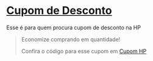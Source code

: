 # [Cupom de Desconto](https://github.com/CupomDeDesconto/Promocoes/blob/main/README.md)
Esse é para quem procura cupom de desconto na HP
<blockquote cite="https://asasdodesconto.com/desconto/economize-comprando-em-quantidade-1396321"><p>Economize comprando em quantidade!</p><footer>Confira o código para esse cupom em <a href="https://asasdodesconto.com/desconto/economize-comprando-em-quantidade-1396321">Cupom HP</a></footer></blockquote>